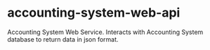 # accounting-system-web-api


Accounting System Web Service. Interacts with Accounting System database to return data in json format.

